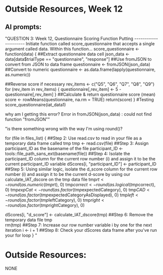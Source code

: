 # Outside Resources, Week 12

## AI prompts:

"QUESTION 3: Week 12, Questionnaire Scoring Function Putting ----------------------
 Initiate function called score_questionnaire that accepts a single argument called data. Within this function...
score_questionnaire <- function(data) {
  ##Extract questionnaire data cell
  json_data <- data[data$trialType == "questionnaire", "response"]
  ##Use fromJSON to convert from JSON to data frame
  questionnaire <- fromJSON(json_data)
  ##Convert to numeric
  questionnaire <- as.data.frame(lapply(questionnaire, as.numeric))
  
  ##Reverse score if necessary
  rev_items <- c("Q5", "Q6", "Q7", "Q8", "Q9")
  for (rev_item in rev_items) {
    questionnaire[,rev_item] <- 5 - questionnaire[,rev_item]
  }
  ##Calculate & return questionnaire score (mean)
  score <- rowMeans(questionnaire, na.rm = TRUE)
  return(score)
}
#Testing
score_questionnaire(iat_data1) 

why am I getting this error? Error in fromJSON(json_data) : could not find function "fromJSON""


"is there something wrong with the way I'm using round()? 

for (file in files_list) {
##Step 2: Use read.csv to read in your file as a temporary data frame called tmp
tmp <- read.csv(file)
##Step 3: Assign participant_ID as the basename of the file
participant_ID <- tools::file_path_sans_ext(basename(file))
##Step 4: Isolate the participant_ID column for the current row number (i) and assign it to be the current participant_ID variable
dScores[i, "participant_ID"] <- participant_ID
##Step 5: Using similar logic, isolate the d_score column for the current row number (i) and assign it to be the current d-score by using our calculate_IAT_dscore on the tmp data file
tmp$rt <- round(as.numeric(tmp$rt), 0)
tmp$correct <- round(as.logical(tmp$correct), 0)
tmp$expCat <- round(as.factor(tmp$expectedCategory), 0)
tmp$CAD <- round(as.factor(tmp$expectedCategoryAsDisplayed), 0)
tmp$left <- round(as.factor(tmp$leftCategory), 0)
tmp$right <- round(as.factor(tmp$rightCategory), 0)

dScores[i, "d_score"] <- calculate_IAT_dscore(tmp)
##Step 6: Remove the temporary data file tmp  
rm(tmp)
##Step 7: Increase our row number variable i by one for the next iteration
i <- i + 1
##Step 8: Check your dScores data frame after you've run your for loop
} "



# Outside Resources:

NONE